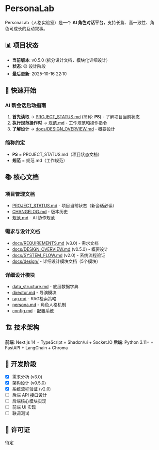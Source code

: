 # PersonaLab

PersonaLab（人格实验室）是一个 **AI 角色对话平台**，支持长篇、高一致性、角色可成长的互动叙事。

## 📊 项目状态

- **当前版本**: v0.5.0 (拆分设计文档，模块化详细设计)
- **状态**: 🟡 设计阶段
- **最后更新**: 2025-10-16 22:10

## 🚀 快速开始

### AI 新会话启动指南

1. **首先读取** → [PROJECT_STATUS.md](PROJECT_STATUS.md) (简称: **PS**) - 了解项目当前状态
2. **执行规范操作时** → [规范.md](规范.md) - 工作规范和操作指令
3. **了解设计** → [docs/DESIGN_OVERVIEW.md](docs/DESIGN_OVERVIEW.md) - 概要设计

### 简称约定

- **PS** = PROJECT_STATUS.md（项目状态文档）
- **规范** = 规范.md（工作规范）

## 📚 核心文档

### 项目管理文档
- [PROJECT_STATUS.md](PROJECT_STATUS.md) - 项目当前状态（新会话必读）
- [CHANGELOG.md](CHANGELOG.md) - 版本历史
- [规范.md](规范.md) - AI 协作规范

### 需求与设计文档
- [docs/REQUIREMENTS.md](docs/REQUIREMENTS.md) (v3.0) - 需求文档
- [docs/DESIGN_OVERVIEW.md](docs/DESIGN_OVERVIEW.md) (v0.5.0) - 概要设计
- [docs/SYSTEM_FLOW.md](docs/SYSTEM_FLOW.md) (v2.0) - 系统流程验证
- [docs/design/](docs/design/) - 详细设计模块文档（5个模块）

### 详细设计模块
- [data_structure.md](docs/design/data_structure.md) - 底层数据字典
- [director.md](docs/design/director.md) - 导演模块
- [rag.md](docs/design/rag.md) - RAG检索策略
- [persona.md](docs/design/persona.md) - 角色人格机制
- [config.md](docs/design/config.md) - 配置系统

## 🏗️ 技术架构

**前端**: Next.js 14 + TypeScript + Shadcn/ui + Socket.IO
**后端**: Python 3.11+ + FastAPI + LangChain + Chroma

## 📝 开发阶段

- [x] 需求分析 (v3.0)
- [x] 架构设计 (v0.5.0)
- [x] 系统流程验证 (v2.0)
- [ ] 后端 API 接口设计
- [ ] 后端核心模块实现
- [ ] 前端 UI 实现
- [ ] 联调测试

## 📄 许可证

待定
